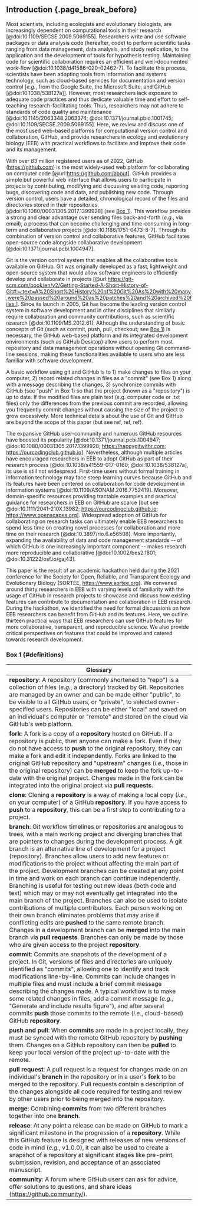 ## Introduction {.page_break_before}

<!-- *Contributors to this section: PHPB* -->

Most scientists, including ecologists and evolutionary biologists, are increasingly dependent on computational tools in their research [@doi:10.1109/SECSE.2009.5069155].
Researchers write and use software packages or data analysis code (hereafter, code) to perform scientific tasks ranging from data management, data analysis, and study replication, to the application and the development of tools for hypothesis testing.
Maintaining code for scientific collaboration requires an efficient and well-documented work-flow [@doi:10.1038/d41586-020-02462-7].
To facilitate this process, scientists have been adopting tools from information and systems technology, such as cloud-based services for documentation and version control [_e.g._, from the Google Suite, the Microsoft Suite, and GitHub [@doi:10.1038/538127a]].
However, most researchers lack exposure to adequate code practices and thus dedicate valuable time and effort to self-teaching research-facilitating tools.
Thus, researchers may not adhere to standards of code quality and maintenance [@doi:10.1145/2063348.2063374; @doi:10.1371/journal.pbio.1001745; @doi:10.1109/SECSE.2009.5069155].
Here, we review and discuss one of the most used web-based platforms for computational version control and collaboration, GitHub, and provide researchers in ecology and evolutionary biology (EEB) with practical workflows to facilitate and improve their code and its management.

<!-- *Contributors to this section: RCO, SSHS, PHPB, KH* -->

With over 83 million registered users as of 2022, GitHub (<https://github.com>) is the most widely-used web platform for collaborating on computer code [@url:https://github.com/about].
GitHub provides a simple but powerful web interface that allows users to participate in projects by contributing, modifying and discussing existing code, reporting bugs, discovering code and data, and publishing new code.
Through version control, users have a detailed, chronological record of the files and directories stored in their repositories [@doi:10.1080/00031305.2017.1399928] (see [Box 1](#definitions)).
This workflow provides a strong and clear advantage over sending files back-and-forth (_e.g._, via email), a process that can become challenging and time-consuming in long-term and collaborative projects [@doi:10.1186/1751-0473-8-7].
Through its combination of version control and collaborative features, GitHub facilitates open-source code alongside collaborative development [@doi:10.1371/journal.pcbi.1004947].

Git is the version control system that enables all the collaborative tools available on GitHub.
Git was originally developed as a fast, lightweight and open-source system that would allow software engineers to efficiently develop and collaborate in projects [@url:https://git-scm.com/book/en/v2/Getting-Started-A-Short-History-of-Git#:~:text=A%20Short%20History%20of%20Git%20As%20with%20many,were%20passed%20around%20as%20patches%20and%20archived%20files.]. 
Since its launch in 2005, Git has become the leading version control system in software development and in other disciplines that similarly require collaboration and community contributions, such as scientific research [@doi:10.1109/MS.2012.61].
Although the understanding of basic concepts of Git (such as commit, push, pull, checkout; see [Box 1](#definitions)) is necessary, the GitHub web-based platform and its integrated development environments (such as GitHub Desktop) allow users to perform most repository and data management operations without opening Git command-line sessions, making these functionalities available to users who are less familiar with software development.

A basic workflow using git and GitHub is to 1) make changes to files on your computer, 2) record related changes in files as a "commit" (see Box 1) along with a message describing the changes, 3) synchronize commits with GitHub (see "push" in Box 1) so that the project (known as a "repository") is up to date.
If the modified files are plain text (e.g. computer code or .txt files) only the differences from the previous commit are recorded, allowing you frequently commit changes without causing the size of the project to grow excessively.
More technical details about the use of Git and GitHub are beyond the scope of this paper (but see ref, ref, ref).

<!-- *Contributors to this section: RCO, PHPB* -->
The expansive GitHub user-community and numerous GitHub resources have boosted its popularity [@doi:10.1371/journal.pcbi.1004947; @doi:10.1080/00031305.2017.1399928; <https://happygitwithr.com>; <https://ourcodingclub.github.io>].
Nevertheless, although multiple articles have encouraged researchers in EEB to adopt GitHub as part of their research process [@doi:10.1038/s41559-017-0160; @doi:10.1038/538127a], its use is still not widespread.
First-time users without formal training in information technology may face steep learning curves because GitHub and its features have been centered on collaboration for code development in information systems [@doi:10.1109/ASONAM.2016.7752419].
Moreover, domain-specific resources providing tractable examples and practical guidance for researchers in EEB on GitHub are scarce [but see @doi:10.1111/2041-210X.13982; <https://ourcodingclub.github.io>; <https://www.openscapes.org>].
Widespread adoption of GitHub for collaborating on research tasks can ultimately enable EEB researchers to spend less time on creating novel processes for collaboration and more time on their research [@doi:10.3897/rio.6.e56508].
More importantly, expanding the availability of data and code management standards -- of which GitHub is one increasingly important component -- makes research more reproducible and collaborative [@doi:10.1002/bes2.1801; @doi:10.31222/osf.io/gaj43].

<!-- *Contributors to this section: RCO, PHPB* -->
This paper is the result of an academic hackathon held during the 2021 conference for the Society for Open, Reliable, and Transparent Ecology and Evolutionary Biology (SORTEE, <https://www.sortee.org>).
We convened around thirty researchers in EEB with varying levels of familiarity with the usage of GitHub in research projects to showcase and discuss how existing features can contribute to documentation and collaboration in EEB research.
During the hackathon, we identified the need for formal discussions on how EEB researchers can benefit from GitHub and its features.
Here, we outline thirteen practical ways that EEB researchers can use GitHub features for more collaborative, transparent, and reproducible science.
We also provide critical perspectives on features that could be improved and catered towards research development.

### Box 1 {#definitions}

<!-- Contributors to this section: ERS, Ali -->

| Glossary |
|------------------------------------------------------------------------|
| **repository**: A repository (commonly shortened to "repo") is a collection of files (*e.g.*, a directory) tracked by Git. Repositories are managed by an owner and can be made either "public", to be visible to all GitHub users, or "private", to selected owner-specified users. Repositories can be either "local" and saved on an individual's computer or "remote" and stored on the cloud via GitHub's web platform. |
| **fork**: A fork is a copy of a **repository** hosted on GitHub. If a repository is public, then anyone can make a fork. Even if they do not have access to **push** to the original repository, they can make a fork and edit it independently. Forks are linked to the original GitHub repository and "upstream" changes (*i.e.*, those in the original repository) can be **merged** to keep the fork up-to-date with the original project. Changes made in the fork can be integrated into the original project via **pull requests**. |
| **clone**: Cloning a **repository** is a way of making a local copy (*i.e.*, on your computer) of a GitHub **repository**. If you have access to **push** to a **repository**, this can be a first step to contributing to a project. |
| **branch**: Git workflow timelines or repositories are analogous to trees, with a main working project and diverging branches that are pointers to changes during the development process. A git branch is an alternative line of development for a project (repository). Branches allow users to add new features or modifications to the project without affecting the main part of the project. Development branches can be created at any point in time and work on each branch can continue independently. Branching is useful for testing out new ideas (both code and text) which may or may not eventually get integrated into the main branch of the project. Branches can also be used to isolate contributions of multiple contributors. Each person working on their own branch eliminates problems that may arise if conflicting edits are **pushed** to the same remote branch. Changes in a development branch can be **merged** into the main branch via **pull requests**. Branches can only be made by those who are given access to the project **repository**. |
| **commit**: Commits are snapshots of the development of a project. In Git, versions of files and directories are uniquely identified as "commits", allowing one to identify and track modifications line-by-line. Commits can include changes in multiple files and must include a brief commit message describing the changes made. A typical workflow is to make some related changes in files, add a commit message (*e.g.*, "Generate and include results figure"), and after several commits **push** those commits to the remote (*i.e.*, cloud-based) GitHub **repository**. |
| **push and pull**: When **commits** are made in a project locally, they must be synced with the remote GitHub repository by **pushing** them. Changes on a GitHub repository can then be **pulled** to keep your local version of the project up-to-date with the remote. |
| **pull request**: A pull request is a request for changes made on an individual's **branch** in the repository or in a user's **fork** to be merged to the repository. Pull requests contain a description of the changes alongside all code required for testing and review by other users prior to being merged into the repository. |
| **merge**: Combining **commits** from two different branches together into one **branch**. |
| **release**: At any point a release can be made on GitHub to mark a significant milestone in the progression of a **repository**. While this GitHub feature is designed with releases of new versions of code in mind (*e.g.*, v1.0.0), it can also be used to create a snapshot of a repository at significant stages like pre-print, submission, revision, and acceptance of an associated manuscript. |
| **community**: A forum where GitHub users can ask for advice, offer solutions to questions, and share ideas (<https://github.community/>). |

